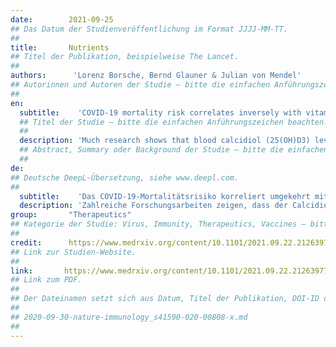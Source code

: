 ```yaml
---
date:        2021-09-25
## Das Datum der Studienveröffentlichung im Format JJJJ-MM-TT.
##
title:       Nutrients
## Titel der Publikation, beispielweise The Lancet.
##
authors:      'Lorenz Borsche, Bernd Glauner & Julian von Mendel'
## Autorinnen und Autoren der Studie – bitte die einfachen Anführungszeichen beachten!
##
en:
  subtitle:    'COVID-19 mortality risk correlates inversely with vitamin D3 status, and a mortality rate close to zero could theoretically be achieved at 50 ng/ml 25(OH)D3: Results of a systematic review and meta-analysis'
  ## Titel der Studie – bitte die einfachen Anführungszeichen beachten!
  ##
  description: 'Much research shows that blood calcidiol (25(OH)D3) levels correlate strongly with SARS-CoV-2 infection severity. There is open discussion regarding whether low D3 is caused by the infection or if deficiency negatively affects immune defense. The aim of this study was to collect further evidence on this topic. Systematic literature search was performed to identify retrospective cohort as well as clinical studies on COVID-19 mortality rates versus D3 blood levels. Mortality rates from clinical studies were corrected for age, sex and diabetes. Data were analyzed using correlation and linear regression. One population study and seven clinical studies were identified, which reported D3 blood levels pre-infection or on the day of hospital admission. They independently showed a negative Pearson correlation of D3 levels and mortality risk. For the combined data, median D3 levels were 23.2 ng/ml (17.4 – 26.8), and a significant Pearson correlation was observed. Regression suggested a theoretical point of zero mortality at approximately 50 ng/ml D3. The two datasets provide strong evidence that low D3 is a predictor rather than a side effect of the infection. Despite ongoing vaccinations, we recommend raising serum 25(OH)D levels to above 50 ng/ml to prevent or mitigate new outbreaks due to escape mutations or decreasing antibody activity.'
  ## Abstract, Summary oder Background der Studie – bitte die einfachen Anführungszeichen beachten!
  ##
de: 
## Deutsche DeepL-Übersetzung, siehe www.deepl.com.
##
  subtitle:    'Das COVID-19-Mortalitätsrisiko korreliert umgekehrt mit dem Vitamin-D3-Status, und eine Mortalitätsrate nahe Null könnte theoretisch bei 50 ng/ml 25(OH)D3 erreicht werden: Ergebnisse einer systematischen Überprüfung und Meta-Analyse'
  description: 'Zahlreiche Forschungsarbeiten zeigen, dass der Calcidiolspiegel (25(OH)D3) im Blut stark mit dem Schweregrad der SARS-CoV-2-Infektion korreliert. Eine offene Diskussion beschäftigt sich mit der Frage, ob ein niedriger D3-Spiegel durch die Infektion verursacht wird oder ob ein Mangel die Immunabwehr negativ beeinflusst. Das Ziel dieser Studie war, weitere Erkenntnisse zu diesem Thema zu sammeln. Eine systematische Literaturrecherche wurde durchgeführt, um retrospektive Kohorten- und klinische Studien zu COVID-19-Mortalitätsraten in Abhängigkeit von D3-Blutspiegeln zu ermitteln. Die Sterblichkeitsraten aus klinischen Studien wurden um Alter, Geschlecht und Diabetes korrigiert. Die Daten wurden mittels Korrelation und linearer Regression analysiert. Einbezogen wurden eine Bevölkerungsstudie und sieben klinische Studien, die über D3-Blutspiegel vor der Infektion oder am Tag der Krankenhausaufnahme berichteten. Sie zeigten unabhängig voneinander eine negative Pearson-Korrelation zwischen den D3-Werten und dem Sterberisiko. Bei den kombinierten Daten lag der mittlere D3-Spiegel bei 23,2 ng/ml (17,4 - 26,8), die Pearson-Korrelation war signifikant. Die Regression ergab einen theoretischen Nullpunkt der Sterblichkeit bei einem Vitamin D3-Blutspiegel von etwa 50 ng/ml. Die beiden Datensätze sind ein deutlicher Beweis dafür, dass ein niedriger D3-Wert eher ein Prädiktor als eine Nebenwirkung der Infektion ist. Trotz laufender Impfungen empfehlen wir, den Serum-25(OH)D-Spiegel auf über 50 ng/ml anzuheben, um neue Ausbrüche aufgrund von Escape-Mutationen oder abnehmender Antikörperaktivität zu verhindern oder abzuschwächen.'
group:       "Therapeutics"
## Kategorie der Studie: Virus, Immunity, Therapeutics, Vaccines – bitte die Anführungszeichen beachten!
##
credit:      https://www.medrxiv.org/content/10.1101/2021.09.22.21263977v1
## Link zur Studien-Website.
##
link:       https://www.medrxiv.org/content/10.1101/2021.09.22.21263977v1.full.pdf
## Link zum PDF.
##
## Der Dateinamen setzt sich aus Datum, Titel der Publikation, DOI-ID der Studie (nach dem letzten Slash) und der Dateiendung zusammen. Bitte den Unterstrich vor der DOI-ID beachten!
##
## 2020-09-30-nature-immunology_s41590-020-00808-x.md
##
---
```

<object data="{{ page.link }}" style='height:calc(100vh - 400px); width: 100%' type='application/pdf'></object>